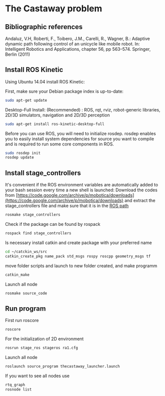 # The Castaway problem

## Bibliographic references
Andaluz, V.H, Roberti, F., Toibero, J.M., Carelli, R., Wagner, B.: Adaptive dynamic path following control of an unicycle like mobile robot. In: Intelligent Robotics and Applications, chapter 56, pp 563–574. Springer, Berlin (2011)

## Install ROS Kinetic

Using Ubuntu 14.04 install ROS Kinetic:

First, make sure your Debian package index is up-to-date:

```bash
sudo apt-get update
```

Desktop-Full Install: (Recommended) : ROS, rqt, rviz, robot-generic libraries, 2D/3D simulators, navigation and 2D/3D perception

```bash
sudo apt-get install ros-kinetic-desktop-full
```

Before you can use ROS, you will need to initialize rosdep. rosdep enables you to easily install system dependencies for source you want to compile and is required to run some core components in ROS.
```bash
sudo rosdep init
rosdep update
```
## Install stage_controllers
It's convenient if the ROS environment variables are automatically added to your bash session every time a new shell is launched:
Download the codes from [https://code.google.com/archive/p/mobotica/downloads](https://code.google.com/archive/p/mobotica/downloads) and extract the stage_controllers file and make sure that it is in the [ROS path](http://wiki.ros.org/ROS/EnvironmentVariables#ROS_PACKAGE_PATH)

```bash
rosmake stage_controllers
```
Check if the package can be found by rospack
```bash
rospack find stage_controllers
```
Is necessary install catkin and create package with your preferred name
```bash
cd ~/catckin_ws/src
catkin_create_pkg name_pack std_msgs rospy roscpp geometry_msgs tf
```
move folder scripts and launch to new folder created, and make programm
```bash
catkin_make
```
Launch all node
```bash
rosmake source_code
```

## Run program
First run roscore
```bash
roscore
```
For the initialization of 2D environment 
```bash
rosrun stage_ros stageros ra1.cfg
```
Launch all node
```bash
roslaunch source_program thecastaway_launcher.launch
```
If you want to see all nodes use
```bash
rtq_graph
rosnode list
```

